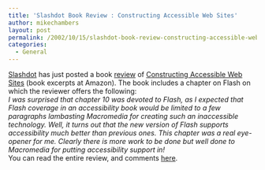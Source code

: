 ```yaml
---
title: 'Slashdot Book Review : Constructing Accessible Web Sites'
author: mikechambers
layout: post
permalink: /2002/10/15/slashdot-book-review-constructing-accessible-web-sites/
categories:
  - General
---
```



[Slashdot][1] has just posted a book [review][2] of [Constructing Accessible Web Sites][3]&nbsp;(book excerpts at Amazon). The book includes a chapter on Flash on which the reviewer offers the following:  
*I was surprised that chapter 10 was devoted to Flash, as I expected that Flash coverage in an accessibility book would be limited to a few paragraphs lambasting Macromedia for creating such an inaccessible technology. Well, it turns out that the new version of Flash supports accessibility much better than previous ones. This chapter was a real eye-opener for me. Clearly there is more work to be done but well done to Macromedia for putting accessibility support in!*  
You can read the entire review, and comments [here][2].

 [1]: http://www.slashdot.org
 [2]: http://books.slashdot.org/books/02/10/03/1336243.shtml?tid=99
 [3]: http://www.amazon.com/exec/obidos/tg/detail/-/1904151000/